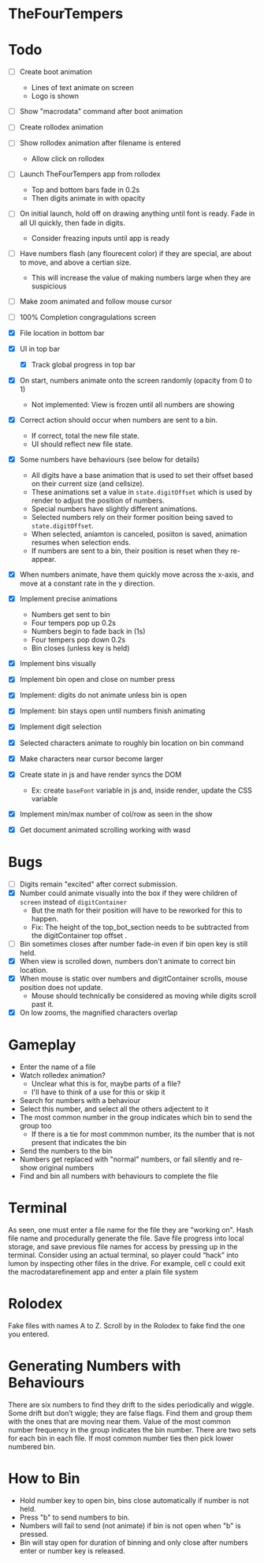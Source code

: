 # TheFourTempers

# Todo

- [ ] Create boot animation
    - Lines of text animate on screen
    - Logo is shown
- [ ] Show "macrodata" command after boot animation
- [ ] Create rollodex animation
- [ ] Show rollodex animation after filename is entered
    - Allow click on rollodex
- [ ] Launch TheFourTempers app from rollodex
    - Top and bottom bars fade in 0.2s
    - Then digits animate in with opacity
- [ ] On initial launch, hold off on drawing anything until font is ready. Fade in all UI quickly, then fade in digits.
    - Consider freazing inputs until app is ready
- [ ] Have numbers flash (any flourecent color) if they are special, are about to move, and above a certian size.
    - This will increase the value of making numbers large when they are suspicious
- [ ] Make zoom animated and follow mouse cursor
- [ ] 100% Completion congragulations screen

- [x] File location in bottom bar
- [x] UI in top bar
    - [x] Track global progress in top bar
- [x] On start, numbers animate onto the screen randomly (opacity from 0 to 1)
    - Not implemented: View is frozen until all numbers are showing 
- [x] Correct action should occur when numbers are sent to a bin.
    - If correct, total the new file state.
    - UI should reflect new file state.
- [x] Some numbers have behaviours (see below for details)
    - All digits have a base animation that is used to set their offset based on their current size (and cellsize).
    - These animations set a value in `state.digitOffset` which is used by render to adjust the position of numbers.
    - Special numbers have slightly different animations.
    - Selected numbers rely on their former position being saved to `state.digitOffset`.
    - When selected, aniamton is canceled, posiiton is saved, animation resumes when selection ends.
    - If numbers are sent to a bin, their position is reset when they re-appear.
- [x] When numbers animate, have them quickly move across the x-axis, and move at a constant rate in the y direction.
- [x] Implement precise animations
    - Numbers get sent to bin
    - Four tempers pop up 0.2s
    - Numbers begin to fade back in (1s)
    - Four tempers pop down 0.2s
    - Bin closes (unless key is held)
- [x] Implement bins visually
- [x] Implement bin open and close on number press
- [x] Implement: digits do not animate unless bin is open
- [x] Implement: bin stays open until numbers finish animating
- [x] Implement digit selection
- [x] Selected characters animate to roughly bin location on bin command
- [x] Make characters near cursor become larger
- [x] Create state in js and have render syncs the DOM
    - Ex: create `baseFont` variable in js and, inside render, update the CSS variable
- [x] Implement min/max number of col/row as seen in the show
- [x] Get document animated scrolling working with wasd

# Bugs

- [ ] Digits remain "excited" after correct submission.
- [x] Number could animate visually into the box if they were children of `screen` instead of `digitContainer`
    - But the math for their position will have to be reworked for this to happen.
    - Fix: The height of the top_bot_section needs to be subtracted from the digitContainer top offset .
- [ ] Bin sometimes closes after number fade-in even if bin open key is still held.
- [x] When view is scrolled down, numbers don't animate to correct bin location.
- [x] When mouse is static over numbers and digitContainer scrolls, mouse position does not update.
    - Mouse should technically be considered as moving while digits scroll past it.
- [x] On low zooms, the magnified characters overlap

# Gameplay

- Enter the name of a file
- Watch rolledex animation?
    - Unclear what this is for, maybe parts of a file?
    - I'll have to think of a use for this or skip it
- Search for numbers with a behaviour
- Select this number, and select all the others adjectent to it
- The most common number in the group indicates which bin to send the group too
    - If there is a tie for most commmon number, its the number that is not present that indicates the bin
- Send the numbers to the bin
- Numbers get replaced with "normal" numbers, or fail silently and re-show original numbers
- Find and bin all numbers with behaviours to complete the file

# Terminal

As seen, one must enter a file name for the file they are "working on". Hash file name and procedurally generate the file.
Save file progress into local storage, and save previous file names for access by pressing up in the terminal.
Consider using an actual terminal, so player could “hack” into lumon by inspecting other files in the drive. 
For example, cell c could exit the macrodatarefinement app and enter a plain file system  

# Rolodex

Fake files with names A to Z. Scroll by in the Rolodex to fake find the one you entered.

# Generating Numbers with Behaviours

There are six numbers to find they drift to the sides periodically and wiggle. Some drift but don’t wiggle; they are false flags. Find them and group them with the ones that are moving near them. 
Value of the most common number frequency in the group indicates the bin number. There are two sets for each bin in each file. If most common number ties then pick lower numbered bin.

# How to Bin

- Hold number key to open bin, bins close automatically if number is not held.
- Press "b" to send numbers to bin.
- Numbers will fail to send (not animate) if bin is not open when "b" is pressed.
- Bin will stay open for duration of binning and only close after numbers enter or number key is released.
